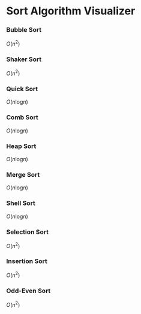 # Sort Algorithm Visualizer

### Bubble Sort
$O(n^2)$

### Shaker Sort
$O(n^2)$

### Quick Sort
$O(n\text{log}n)$

### Comb Sort
$O(n\text{log}n)$

### Heap Sort
$O(n\text{log}n)$

### Merge Sort
$O(n\text{log}n)$

### Shell Sort
$O(n\text{log}n)$ 

### Selection Sort
$O(n^2)$

### Insertion Sort
$O(n^2)$

### Odd-Even Sort
$O(n^2)$